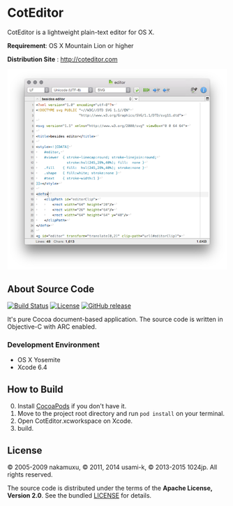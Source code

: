 
CotEditor
=============================

CotEditor is a lightweight plain-text editor for OS X.

__Requirement__: OS X Mountain Lion or higher

__Distribution Site__ : <http://coteditor.com>

![screenshot](screenshot.png)



About Source Code
-----------------------------
[![Build Status](https://travis-ci.org/coteditor/CotEditor.svg?branch=develop)](https://travis-ci.org/coteditor/CotEditor)
[![License](https://img.shields.io/github/license/coteditor/CotEditor.svg)](https://github.com/coteditor/CotEditor/blob/develop/LICENSE)
[![GitHub release](https://img.shields.io/github/release/coteditor/CotEditor.svg)](https://github.com/coteditor/CotEditor/releases/latest)

It's pure Cocoa document-based application. The source code is written in Objective-C with ARC enabled.


### Development Environment
- OS X Yosemite
- Xcode 6.4



How to Build
-----------------------------
0. Install [CocoaPods](http://cocoapods.org) if you don't have it.
1. Move to the project root directory and run `pod install` on your terminal.
2. Open CotEditor.xcworkspace on Xcode.
3. build.



License
-----------------------------
© 2005-2009 nakamuxu,
© 2011, 2014 usami-k,
© 2013-2015 1024jp.
All rights reserved.

The source code is distributed under the terms of the __Apache License, Version 2.0__. See the bundled [LICENSE](LICENSE) for details.
